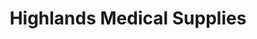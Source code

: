 ---
title: "Highlands Medical Supplies"
url: /haliburton/highlands-medical-supplies/
shop: medical supply
---